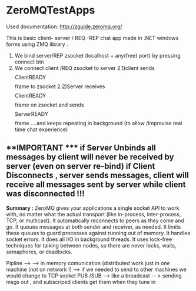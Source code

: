 # ZeroMQTestApps
Used documentation: http://zguide.zeromq.org/

This is basic client- server / REQ -REP chat app made in .NET windows forms  using ZMQ library . 
1) We bind server/REP zsocket (localhost + any(free) port) by pressing connect btn
2) We connect client /REQ zsocket to server
2.1)client sends $$$$ClientREADY$$$$ frame to zsocket
2.2)Server receives $$$$ClientREADY$$$$ frame on zsocket and sends $$$$ServerREADY$$$$ frame
 ....and keeps repeating in background (to allow /improvise real time chat experience)
 
**IMPORTANT ***  if Server Unbinds all messages by client will never be received by server (even on server re-bind)
                 if Client Disconnects , server sends messages, client will receive all messages
sent by server while client was disconnected !!!
---------------------------------------------------
**Summary :**
ZeroMQ gives your applications a single socket API to work with, no matter what the actual transport 
(like in-process, inter-process, TCP, or multicast). 
It automatically reconnects to peers as they come and go. It queues messages at both sender and receiver,
 as needed. 
It limits these queues to guard processes against running out of memory. It handles socket errors.
 It does all I/O in background threads. It uses lock-free techniques for talking between nodes, 
so there are never locks, waits, semaphores, or deadlocks.

Pipline --> --> in memory comunication  (distributed work just in one machine (not on network !)
--> if we needed to send to other machines we would change to TCP socket
PUB /SUB --> like a broadcast -- > sending msgs out , and subscriped clients get them when they tune in 
